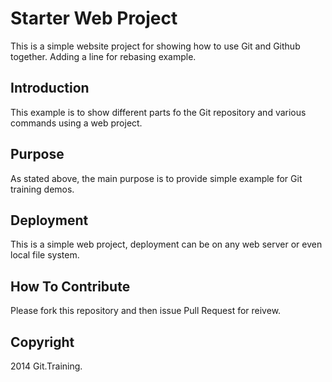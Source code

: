 # Starter Web Project

This is a simple website project for showing how to use Git and Github together.  Adding a line for rebasing example.

## Introduction

This example is to show different parts fo the Git repository and various commands using a web project.

## Purpose

As stated above, the main purpose is to provide simple example for Git training demos.

## Deployment

This is a simple web project, deployment can be on any web server or even local file system.

## How To Contribute

Please fork this repository and then issue Pull Request for reivew.

## Copyright

2014 Git.Training.